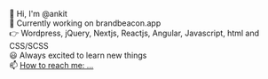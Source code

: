 👋 Hi, I'm @ankit<br/>
🔭 Currently working on brandbeacon.app<br/>
👉 Wordpress, jQuery, Nextjs, Reactjs, Angular, Javascript, html and CSS/SCSS <br/>
😃 Always excited to learn new things <br/>
📫 [How to reach me: ...](https://www.upwork.com/freelancers/~0101eb1074369f013f)

<!--
**ankitbtits/ankitbtits** is a ✨ _special_ ✨ repository because its `README.md` (this file) appears on your GitHub profile.

Here are some ideas to get you started:

- 🔭 I’m currently working on ...
- 🌱 I’m currently learning ...
- 👯 I’m looking to collaborate on ...
- 🤔 I’m looking for help with ...
- 💬 Ask me about ...
- 📫 How to reach me: ...
  - skype: ankit.sharma498
  - email: ankitbtist@gmail.com
  - [upwork: ...](https://www.upwork.com/freelancers/~0101eb1074369f013f)
- 😄 Pronouns: ...
- ⚡ Fun fact: ...
-->
